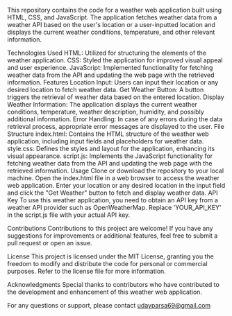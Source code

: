 This repository contains the code for a weather web application built using HTML, CSS, and JavaScript. The application fetches weather data from a weather API based on the user's location or a user-inputted location and displays the current weather conditions, temperature, and other relevant information.

Technologies Used
HTML: Utilized for structuring the elements of the weather application.
CSS: Styled the application for improved visual appeal and user experience.
JavaScript: Implemented functionality for fetching weather data from the API and updating the web page with the retrieved information.
Features
Location Input: Users can input their location or any desired location to fetch weather data.
Get Weather Button: A button triggers the retrieval of weather data based on the entered location.
Display Weather Information: The application displays the current weather conditions, temperature, weather description, humidity, and possibly additional information.
Error Handling: In case of any errors during the data retrieval process, appropriate error messages are displayed to the user.
File Structure
index.html: Contains the HTML structure of the weather web application, including input fields and placeholders for weather data.
style.css: Defines the styles and layout for the application, enhancing its visual appearance.
script.js: Implements the JavaScript functionality for fetching weather data from the API and updating the web page with the retrieved information.
Usage
Clone or download the repository to your local machine.
Open the index.html file in a web browser to access the weather web application.
Enter your location or any desired location in the input field and click the "Get Weather" button to fetch and display weather data.
API Key
To use this weather application, you need to obtain an API key from a weather API provider such as OpenWeatherMap. Replace 'YOUR_API_KEY' in the script.js file with your actual API key.

Contributions
Contributions to this project are welcome! If you have any suggestions for improvements or additional features, feel free to submit a pull request or open an issue.

License
This project is licensed under the MIT License, granting you the freedom to modify and distribute the code for personal or commercial purposes. Refer to the license file for more information.

Acknowledgments
Special thanks to contributors who have contributed to the development and enhancement of this weather web application.

For any questions or support, please contact udayparsa69@gmail.com
